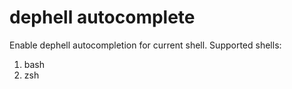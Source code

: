 # dephell autocomplete

Enable dephell autocompletion for current shell. Supported shells:

1. bash
2. zsh
